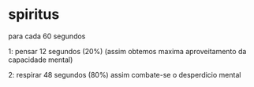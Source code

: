 # spiritus
para cada 60 segundos

1: pensar 12 segundos (20%) (assim obtemos maxima aproveitamento da capacidade mental)

2: respirar 48 segundos (80%) assim combate-se o desperdicio mental
